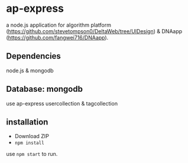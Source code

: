 # ap-express
a node.js application for algorithm platform (https://github.com/stevetompson0/DeltaWeb/tree/UIDesign) & DNAapp (https://github.com/fangwei716/DNAapp).

## Dependencies 
node.js & mongodb 

## Database: mongodb
use ap-express
usercollection & tagcollection

## installation
- Download ZIP
- `npm install`

use `npm start` to run.

